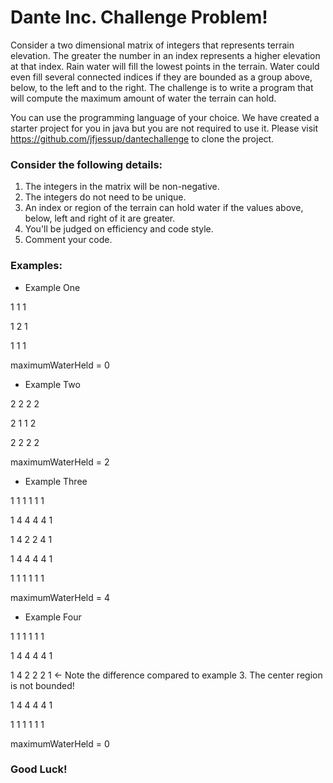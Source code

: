 # Dante Inc. Challenge Problem!

Consider a two dimensional matrix of integers that represents terrain elevation. The greater the number in an index represents a higher elevation at that index. Rain water will fill the lowest points in the terrain. Water could even fill several connected indices if they are bounded as a group above, below, to the left and to the right. The challenge is to write a program that will compute the maximum amount of water the terrain can hold. 

You can use the programming language of your choice. We have created a starter project for you in java but you are not required to use it. Please visit https://github.com/jfjessup/dantechallenge to clone the project. 

### Consider the following details:

1. The integers in the matrix will be non-negative.
2. The integers do not need to be unique.
3. An index or region of the terrain can hold water if the values above, below, left and right of it are greater.
4. You'll be judged on efficiency and code style.
5. Comment your code.

### Examples:

* Example One

1  1  1

1  2  1

1  1  1

maximumWaterHeld = 0


* Example Two

2  2  2  2

2  1  1  2

2  2  2  2

maximumWaterHeld = 2


* Example Three

1  1  1  1  1  1

1  4  4  4  4  1

1  4  2  2  4  1

1  4  4  4  4  1

1  1  1  1  1  1

maximumWaterHeld = 4


* Example Four

1  1  1  1  1  1

1  4  4  4  4  1

1  4  2  2  2  1  <- Note the difference compared to example 3. The center region is not bounded!

1  4  4  4  4  1

1  1  1  1  1  1

maximumWaterHeld = 0

### Good Luck!
